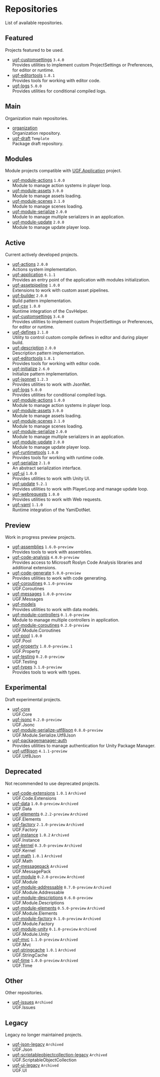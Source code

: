 # Repositories

List of available repositories.

## Featured

Projects featured to be used.

- [ugf-customsettings](https://github.com/unity-game-framework/ugf-customsettings) `3.4.0`   
  Provides utilities to implement custom ProjectSettings or Preferences, for editor or runtime.
- [ugf-editortools](https://github.com/unity-game-framework/ugf-editortools) `1.8.1`   
  Provides tools for working with editor code.
- [ugf-logs](https://github.com/unity-game-framework/ugf-logs) `5.0.0`   
  Provides utilities for conditional compiled logs.

## Main

Organization main repositories.

- [organization](https://github.com/unity-game-framework/organization)   
  Organization repository.
- [ugf-draft](https://github.com/unity-game-framework/ugf-draft) `Template`  
  Package draft repository.

## Modules

Module projects compatible with [UGF.Application](https://github.com/unity-game-framework/ugf-application) project.

- [ugf-module-actions](https://github.com/unity-game-framework/ugf-module-actions) `1.0.0`   
  Module to manage action systems in player loop.
- [ugf-module-assets](https://github.com/unity-game-framework/ugf-module-assets) `3.0.0`   
  Module to manage assets loading.
- [ugf-module-scenes](https://github.com/unity-game-framework/ugf-module-scenes) `2.1.0`   
  Module to manage scenes loading.
- [ugf-module-serialize](https://github.com/unity-game-framework/ugf-module-serialize) `2.0.0`   
  Module to manage multiple serializers in an application.
- [ugf-module-update](https://github.com/unity-game-framework/ugf-module-update) `2.0.0`   
  Module to manage update player loop.

## Active

Current actively developed projects.

- [ugf-actions](https://github.com/unity-game-framework/ugf-actions) `2.0.0`   
  Actions system implementation.
- [ugf-application](https://github.com/unity-game-framework/ugf-application) `6.1.1`   
  Provides an entry point of the application with modules initialization.
- [ugf-assetpipeline](https://github.com/unity-game-framework/ugf-assetpipeline) `1.0.0`   
  Extensions to work with custom asset pipelines.
- [ugf-builder](https://github.com/unity-game-framework/ugf-builder) `2.0.0`   
  Build pattern implementation.
- [ugf-csv](https://github.com/unity-game-framework/ugf-csv) `1.0.0`   
  Runtime integration of the CsvHelper.
- [ugf-customsettings](https://github.com/unity-game-framework/ugf-customsettings) `3.4.0`   
  Provides utilities to implement custom ProjectSettings or Preferences, for editor or runtime.
- [ugf-defines](https://github.com/unity-game-framework/ugf-defines) `2.1.0`   
  Utility to control custom compile defines in editor and during player build.
- [ugf-description](https://github.com/unity-game-framework/ugf-description) `2.0.0`   
  Description pattern implementation.
- [ugf-editortools](https://github.com/unity-game-framework/ugf-editortools) `1.8.1`   
  Provides tools for working with editor code.
- [ugf-initialize](https://github.com/unity-game-framework/ugf-initialize) `2.6.0`   
  Initialize pattern implementation.
- [ugf-jsonnet](https://github.com/unity-game-framework/ugf-jsonnet) `1.2.3`   
  Provides utilities to work with JsonNet.
- [ugf-logs](https://github.com/unity-game-framework/ugf-logs) `5.0.0`   
  Provides utilities for conditional compiled logs.
- [ugf-module-actions](https://github.com/unity-game-framework/ugf-module-actions) `1.0.0`   
  Module to manage action systems in player loop.
- [ugf-module-assets](https://github.com/unity-game-framework/ugf-module-assets) `3.0.0`   
  Module to manage assets loading.
- [ugf-module-scenes](https://github.com/unity-game-framework/ugf-module-scenes) `2.1.0`   
  Module to manage scenes loading.
- [ugf-module-serialize](https://github.com/unity-game-framework/ugf-module-serialize) `2.0.0`   
  Module to manage multiple serializers in an application.
- [ugf-module-update](https://github.com/unity-game-framework/ugf-module-update) `2.0.0`   
  Module to manage update player loop.
- [ugf-runtimetools](https://github.com/unity-game-framework/ugf-runtimetools) `1.0.0`   
  Provides tools for working with runtime code.
- [ugf-serialize](https://github.com/unity-game-framework/ugf-serialize) `2.1.0`   
  An abstract serialization interface.
- [ugf-ui](https://github.com/unity-game-framework/ugf-ui) `1.0.0`   
  Provides utilities to work with Unity UI.
- [ugf-update](https://github.com/unity-game-framework/ugf-update) `5.2.1`   
  Provides utilities to work with PlayerLoop and manage update loop.
- [ugf-webrequests](https://github.com/unity-game-framework/ugf-webrequests) `1.0.0`   
  Provides utilities to work with Web requests.
- [ugf-yaml](https://github.com/unity-game-framework/ugf-yaml) `1.1.0`   
  Runtime integration of the YamlDotNet.

## Preview

Work in progress preview projects.

- [ugf-assemblies](https://github.com/unity-game-framework/ugf-assemblies) `1.6.0-preview`   
  Provides tools to work with assemblies.
- [ugf-code-analysis](https://github.com/unity-game-framework/ugf-code-analysis) `4.0.0-preview`   
  Provides access to Microsoft Roslyn Code Analysis libraries and additional extensions.
- [ugf-code-generate](https://github.com/unity-game-framework/ugf-code-generate) `5.0.0-preview`   
  Provides utilities to work with code generating.
- [ugf-coroutines](https://github.com/unity-game-framework/ugf-coroutines) `0.1.0-preview`   
  UGF.Coroutines
- [ugf-messages](https://github.com/unity-game-framework/ugf-messages) `1.0.0-preview`   
  UGF.Messages
- [ugf-models](https://github.com/unity-game-framework/ugf-models)   
  Provides utilities to work with data models.
- [ugf-module-controllers](https://github.com/unity-game-framework/ugf-module-controllers) `0.1.0-preview`   
  Module to manage multiple controllers in application.
- [ugf-module-coroutines](https://github.com/unity-game-framework/ugf-module-coroutines) `0.2.0-preview`   
  UGF.Module.Coroutines
- [ugf-pool](https://github.com/unity-game-framework/ugf-pool) `1.0.0`   
  UGF.Pool
- [ugf-property](https://github.com/unity-game-framework/ugf-property) `1.0.0-preview.1`   
  UGF.Property
- [ugf-testing](https://github.com/unity-game-framework/ugf-testing) `0.2.0-preview`   
  UGF.Testing
- [ugf-types](https://github.com/unity-game-framework/ugf-types) `3.1.0-preview`   
  Provides tools to work with types.

## Experimental

Draft experimental projects.

- [ugf-core](https://github.com/unity-game-framework/ugf-core)   
  UGF.Core
- [ugf-jsonc](https://github.com/unity-game-framework/ugf-jsonc) `0.2.0-preview`   
  UGF.Jsonc
- [ugf-module-serialize-utf8json](https://github.com/unity-game-framework/ugf-module-serialize-utf8json) `0.8.0-preview`   
  UGF.Module.Serialize.Utf8Json
- [ugf-packagemanager-auth](https://github.com/unity-game-framework/ugf-packagemanager-auth)   
  Provides utilities to manage authentication for Unity Package Manager.
- [ugf-utf8json](https://github.com/unity-game-framework/ugf-utf8json) `4.1.1-preview`   
  UGF.Utf8Json

## Deprecated

Not recommended to use deprecated projects.

- [ugf-code-extensions](https://github.com/unity-game-framework/ugf-code-extensions) `1.0.1` `Archived`  
  UGF.Code.Extensions
- [ugf-data](https://github.com/unity-game-framework/ugf-data) `1.0.0-preview` `Archived`  
  UGF.Data
- [ugf-elements](https://github.com/unity-game-framework/ugf-elements) `0.2.2-preview` `Archived`  
  UGF.Elements
- [ugf-factory](https://github.com/unity-game-framework/ugf-factory) `2.1.0-preview` `Archived`  
  UGF.Factory
- [ugf-instance](https://github.com/unity-game-framework/ugf-instance) `1.0.2` `Archived`  
  UGF.Instance
- [ugf-kernel](https://github.com/unity-game-framework/ugf-kernel) `0.3.0-preview` `Archived`  
  UGF.Kernel
- [ugf-math](https://github.com/unity-game-framework/ugf-math) `1.0.1` `Archived`  
  UGF.Math
- [ugf-messagepack](https://github.com/unity-game-framework/ugf-messagepack) `Archived`  
  UGF.MessagePack
- [ugf-module](https://github.com/unity-game-framework/ugf-module) `0.2.0-preview` `Archived`  
  UGF.Module
- [ugf-module-addressable](https://github.com/unity-game-framework/ugf-module-addressable) `0.7.0-preview` `Archived`  
  UGF.Module.Addressable
- [ugf-module-descriptions](https://github.com/unity-game-framework/ugf-module-descriptions) `0.6.0-preview`   
  UGF.Module.Descriptions
- [ugf-module-elements](https://github.com/unity-game-framework/ugf-module-elements) `0.5.0-preview` `Archived`  
  UGF.Module.Elements
- [ugf-module-factory](https://github.com/unity-game-framework/ugf-module-factory) `0.1.0-preview` `Archived`  
  UGF.Module.Factory
- [ugf-module-unity](https://github.com/unity-game-framework/ugf-module-unity) `0.1.0-preview` `Archived`  
  UGF.Module.Unity
- [ugf-mvc](https://github.com/unity-game-framework/ugf-mvc) `1.1.0-preview` `Archived`  
  UGF.Mvc
- [ugf-stringcache](https://github.com/unity-game-framework/ugf-stringcache) `1.0.1` `Archived`  
  UGF.StringCache
- [ugf-time](https://github.com/unity-game-framework/ugf-time) `1.0.0-preview` `Archived`  
  UGF.Time

## Other

Other repositories.

- [ugf-issues](https://github.com/unity-game-framework/ugf-issues) `Archived`  
  UGF.Issues

## Legacy

Legacy no longer maintained projects.

- [ugf-json-legacy](https://github.com/unity-game-framework/ugf-json-legacy) `Archived`  
  UGF.Json
- [ugf-scriptableobjectcollection-legacy](https://github.com/unity-game-framework/ugf-scriptableobjectcollection-legacy) `Archived`  
  UGF.ScriptableObjectCollection
- [ugf-ui-legacy](https://github.com/unity-game-framework/ugf-ui-legacy) `Archived`  
  UGF.UI


